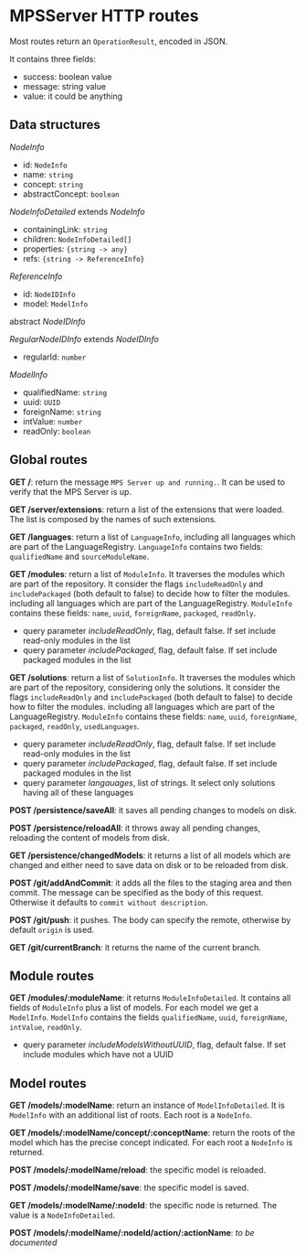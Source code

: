 # MPSServer HTTP routes

Most routes return an `OperationResult`, encoded in JSON.

It contains three fields:

* success: boolean value
* message: string value
* value: it could be anything

## Data structures

*NodeInfo*

* id: `NodeInfo`
* name: `string`
* concept: `string`
* abstractConcept: `boolean`

*NodeInfoDetailed* extends *NodeInfo*

* containingLink: `string`
* children: `NodeInfoDetailed[]`
* properties: `{string -> any}`
* refs: `{string -> ReferenceInfo}`

*ReferenceInfo*

* id: `NodeIDInfo`
* model: `ModelInfo`

abstract *NodeIDInfo*

*RegularNodeIDInfo* extends *NodeIDInfo*

* regularId: `number`

*ModelInfo*

* qualifiedName: `string`
* uuid: `UUID`
* foreignName: `string`
* intValue: `number`
* readOnly: `boolean`

## Global routes

**GET /**: return the message `MPS Server up and running.`. It can be used to verify that the MPS Server is up.

**GET /server/extensions**: return a list of the extensions that were loaded. The list is composed by the names of such extensions. 

**GET /languages**: return a list of `LanguageInfo`, including all languages which are part of the LanguageRegistry. `LanguageInfo` contains two fields: `qualifiedName` and `sourceModuleName`.

**GET /modules**: return a list of `ModuleInfo`. It traverses the modules which are part of the repository. It consider the flags `includeReadOnly` and `includePackaged` (both default to false) to decide how to filter the modules.
 including all languages which are part of the LanguageRegistry. `ModuleInfo` contains these fields: `name`, `uuid`, `foreignName`, `packaged`, `readOnly`.

* query parameter _includeReadOnly_, flag, default false. If set include read-only modules in the list
* query parameter _includePackaged_, flag, default false. If set include packaged modules in the list

**GET /solutions**: return a list of `SolutionInfo`. It traverses the modules which are part of the repository, considering only the solutions. It consider the flags `includeReadOnly` and `includePackaged` (both default to false) to decide how to filter the modules.
 including all languages which are part of the LanguageRegistry. `ModuleInfo` contains these fields: `name`, `uuid`, `foreignName`, `packaged`, `readOnly`, `usedLanguages`.

* query parameter _includeReadOnly_, flag, default false. If set include read-only modules in the list
* query parameter _includePackaged_, flag, default false. If set include packaged modules in the list
* query parameter _langauages_, list of strings. It select only solutions having all of these languages

**POST /persistence/saveAll**: it saves all pending changes to models on disk.

**POST /persistence/reloadAll**: it throws away all pending changes, reloading the content of models from disk.

**GET /persistence/changedModels**: it returns a list of all models which are changed and either need to save data on disk or to be reloaded from disk.

**POST /git/addAndCommit**: it adds all the files to the staging area and then commit. The message can be specified as the body of this request. Otherwise it defaults to `commit without description`.

**POST /git/push**: it pushes. The body can specify the remote, otherwise by default `origin` is used.

**GET /git/currentBranch**: it returns the name of the current branch.

## Module routes

**GET /modules/:moduleName**: it returns `ModuleInfoDetailed`. It contains all fields of `ModuleInfo` plus a list of models. For each model we get a `ModelInfo`. `ModelInfo` contains the fields `qualifiedName`, `uuid`, `foreignName`, `intValue`, `readOnly`.

* query parameter _includeModelsWithoutUUID_, flag, default false. If set include modules which have not a UUID

## Model routes

**GET /models/:modelName**: return an instance of `ModelInfoDetailed`. It is `ModelInfo` with an additional list of roots. Each root is a `NodeInfo`. 

**GET /models/:modelName/concept/:conceptName**: return the roots of the model which has the precise concept indicated. For each root a `NodeInfo` is returned.

**POST /models/:modelName/reload**: the specific model is reloaded.

**POST /models/:modelName/save**: the specific model is saved.

**GET /models/:modelName/:nodeId**: the specific node is returned. The value is a `NodeInfoDetailed`.

**POST /models/:modelName/:nodeId/action/:actionName**: _to be documented_

